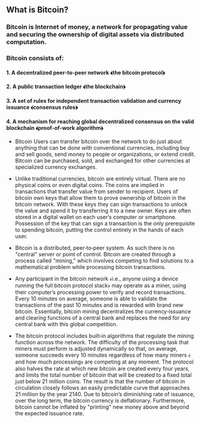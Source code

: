 ## What is Bitcoin?
### Bitcoin is Internet of money, a network for propagating value and securing the ownership of digital assets via distributed computation. 
###  Bitcoin consists of:
#### 1. A decentralized peer‐to‐peer network ﴾the bitcoin protocol﴿
#### 2. A public transaction ledger ﴾the blockchain﴿
#### 3. A set of rules for independent transaction validation and currency issuance ﴾consensus rules﴿
#### 4. A mechanism for reaching global decentralized consensus on the valid blockchain ﴾proof‐of‐work algorithm﴿

* Bitcoin Users can transfer bitcoin over the network to do just about anything that can be done with conventional currencies, including buy and sell goods, send money to people or organizations, or extend credit. Bitcoin can be purchased, sold, and exchanged for other currencies at specialized currency exchanges.

* Unlike traditional currencies, bitcoin are entirely virtual. There are no physical coins or even digital coins. The coins are
implied in transactions that transfer value from sender to recipient. Users of bitcoin own keys that allow them to prove
ownership of bitcoin in the bitcoin network. With these keys they can sign transactions to unlock the value and spend it by
transferring it to a new owner. Keys are often stored in a digital wallet on each user’s computer or smartphone. Possession of
the key that can sign a transaction is the only prerequisite to spending bitcoin, putting the control entirely in the hands of
each user.

* Bitcoin is a distributed, peer‐to‐peer system. As such there is no "central" server or point of control. Bitcoin are created
through a process called "mining," which involves competing to find solutions to a mathematical problem while processing
bitcoin transactions.

*  Any participant in the bitcoin network ﴾i.e., anyone using a device running the full bitcoin protocol stack﴿
may operate as a miner, using their computer’s processing power to verify and record transactions. Every 10 minutes on
average, someone is able to validate the transactions of the past 10 minutes and is rewarded with brand new bitcoin.
Essentially, bitcoin mining decentralizes the currency‐issuance and clearing functions of a central bank and replaces the need
for any central bank with this global competition.

* The bitcoin protocol includes built‐in algorithms that regulate the mining function across the network. The difficulty of the
processing task that miners must perform is adjusted dynamically so that, on average, someone succeeds every 10 minutes
regardless of how many miners ﴾and how much processing﴿ are competing at any moment. The protocol also halves the rate
at which new bitcoin are created every four years, and limits the total number of bitcoin that will be created to a fixed total
just below 21 million coins. The result is that the number of bitcoin in circulation closely follows an easily predictable curve
that approaches 21 million by the year 2140. Due to bitcoin’s diminishing rate of issuance, over the long term, the bitcoin
currency is deflationary. Furthermore, bitcoin cannot be inflated by "printing" new money above and beyond the expected
issuance rate.
